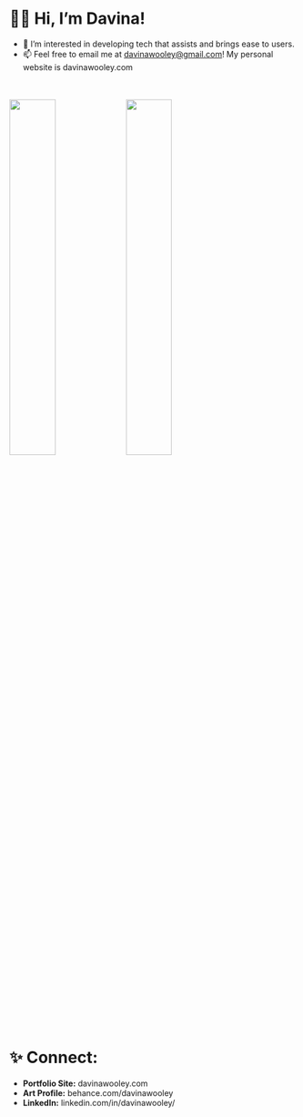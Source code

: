 # ✌🏾 Hi, I’m Davina!
- 👀 I’m interested in developing tech that assists and brings ease to users. 
- 📫 Feel free to email me at davinawooley@gmail.com!
My personal website is davinawooley.com
<br><br><br>
<img align = "left" width = "40%" src = "https://github-readme-stats.vercel.app/api?username=davinawooley&theme=algolia&show_icons=true)](https://github.com/anuraghazra/github-readme-stats">

<img width = "40%" src = "https://github-readme-stats.vercel.app/api/top-langs/?username=davinawooley&hide=coffeescript,ejs&theme=algolia)](https://github.com/anuraghazra/github-readme-stats)">



<br><br><br>
# ✨ Connect: <br>

- <b>Portfolio Site:</b> davinawooley.com <br>
- <b>Art Profile:</b>  behance.com/davinawooley <br>
- <b>LinkedIn:</b>  linkedin.com/in/davinawooley/ <br>
